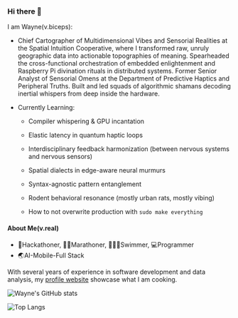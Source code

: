### Hi there 👋

I am Wayne(v.biceps):

- Chief Cartographer of Multidimensional Vibes and Sensorial Realities at the Spatial Intuition Cooperative, where I transformed raw, unruly geographic data into actionable topographies of meaning. Spearheaded the cross-functional orchestration of embedded enlightenment and Raspberry Pi divination rituals in distributed systems. Former Senior Analyst of Sensorial Omens at the Department of Predictive Haptics and Peripheral Truths. Built and led squads of algorithmic shamans decoding inertial whispers from deep inside the hardware.
- Currently Learning:

  - Compiler whispering & GPU incantation

  - Elastic latency in quantum haptic loops

  - Interdisciplinary feedback harmonization (between nervous systems and nervous sensors)

  - Spatial dialects in edge-aware neural murmurs

  - Syntax-agnostic pattern entanglement

  - Rodent behavioral resonance (mostly urban rats, mostly vibing)

  - How to not overwrite production with `sudo make everything`



#### About Me(v.real)
- 🌙Hackathoner, 🏃🏻Marathoner, 🏊🏼‍♂️Swimmer, 💻Programmer
- 🌏AI-Mobile-Full Stack

With several years of experience in software development and data analysis, my [profile website](https://www.waynej.me) showcase what I am cooking.



![Wayne's GitHub stats](https://github-readme-stats.vercel.app/api?username=wayne-xyz)


![Top Langs](https://github-readme-stats.vercel.app/api/top-langs/?username=wayne-xyz&layout=compact)

<!--
**livingspring/livingspring** is a ✨ _special_ ✨ repository because its `README.md` (this file) appears on your GitHub profile.

Here are some ideas to get you started:

- 🔭 I’m currently working on ...
- 🌱 I’m currently learning ...
- 👯 I’m looking to collaborate on ...
- 🤔 I’m looking for help with ...
- 💬 Ask me about ...
- 📫 How to reach me: ...
- 😄 Pronouns: ...
- ⚡ Fun fact: ...
-->
